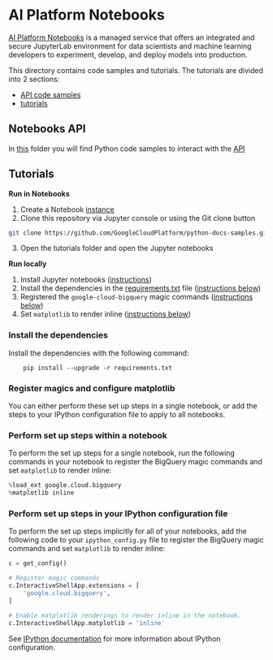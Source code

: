 # AI Platform Notebooks

[AI Platform Notebooks](https://cloud.google.com/ai-platform-notebooks)
is a managed service that offers an integrated and secure JupyterLab
environment for data scientists and machine learning developers to
experiment, develop, and deploy models into production.

This directory contains code samples and
tutorials. The tutorials are divided into 2 sections:
- [API code samples](samples)
- [tutorials](tutorials)

## Notebooks API

In [this](samples) folder you will find Python code samples to interact
with the
[API](https://cloud.google.com/ai-platform/notebooks/docs/reference/rest)

## Tutorials

**Run in Notebooks**

1. Create a Notebook
   [instance](https://cloud.google.com/ai-platform/notebooks/docs#how-to)
2. Clone this repository via Jupyter console or using the Git clone
   button

```bash
git clone https://github.com/GoogleCloudPlatform/python-docs-samples.git
```

3. Open the tutorials folder and open the Jupyter notebooks


**Run locally**

1. Install Jupyter notebooks
   ([instructions](https://jupyter.org/install))
1. Install the dependencies in the [requirements.txt](./requirements.txt) file ([instructions below](#install-the-dependencies))
1. Registered the `google-cloud-bigquery` magic commands ([instructions below](#register-magics-and-configure-matplotlib))
1. Set `matplotlib` to render inline ([instructions below](#register-magics-and-configure-matplotlib))

### Install the dependencies

Install the dependencies with the following command:

        pip install --upgrade -r requirements.txt

### Register magics and configure matplotlib

You can either perform these set up steps in a single notebook, or add the
steps to your IPython configuration file to apply to all notebooks.

### Perform set up steps within a notebook

To perform the set up steps for a single notebook, run the following commands
in your notebook to register the BigQuery magic commands and set `matplotlib`
to render inline:
```python
%load_ext google.cloud.bigquery
%matplotlib inline
```

### Perform set up steps in your IPython configuration file

To perform the set up steps implicitly for all of your notebooks, add the
following code to your `ipython_config.py` file to register the BigQuery magic
commands and set `matplotlib` to render inline:
```python
c = get_config()

# Register magic commands
c.InteractiveShellApp.extensions = [
    'google.cloud.bigquery',
]

# Enable matplotlib renderings to render inline in the notebook.
c.InteractiveShellApp.matplotlib = 'inline'
```
See
[IPython documentation](https://ipython.readthedocs.io/en/stable/config/intro.html)
for more information about IPython configuration.
